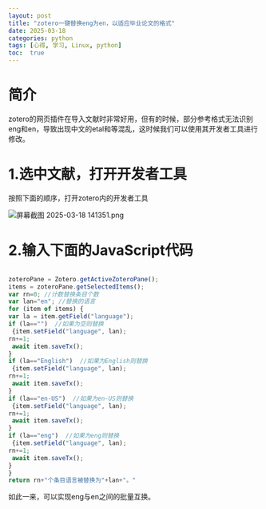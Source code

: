 ```yaml
---
layout: post
title: "zotero一键替换eng为en，以适应毕业论文的格式"
date: 2025-03-18
categories: python
tags: [心得, 学习, Linux, python]
toc:  true
---
```



# 简介
zotero的网页插件在导入文献时非常好用，但有的时候，部分参考格式无法识别eng和en，导致出现中文的etal和等混乱，这时候我们可以使用其开发者工具进行修改。

# 1.选中文献，打开开发者工具


按照下面的顺序，打开zotero内的开发者工具


![屏幕截图 2025-03-18 141351.png](https://cdn.jsdelivr.net/gh/capablezzm/capablezzm.github.io@main/images/2025/3/1742278482697.png)

# 2.输入下面的JavaScript代码

```JavaScript

zoteroPane = Zotero.getActiveZoteroPane();
items = zoteroPane.getSelectedItems();
var rn=0; //计数替换条目个数
var lan="en"; //替换的语言
for (item of items) {
var la = item.getField("language");
if (la=="")  //如果为空则替换
 {item.setField("language", lan);
rn+=1;
 await item.saveTx();
}
if (la=="English")  //如果为English则替换
 {item.setField("language", lan);
rn+=1;
 await item.saveTx();
}
if (la=="en-US")  //如果为en-US则替换
 {item.setField("language", lan);
rn+=1;
 await item.saveTx();
}
if (la=="eng")  //如果为eng则替换
 {item.setField("language", lan);
rn+=1;
 await item.saveTx();
}
}
return rn+"个条目语言被替换为"+lan+"。"


```


如此一来，可以实现eng与en之间的批量互换。